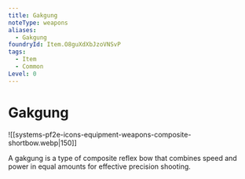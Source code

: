```yaml
---
title: Gakgung
noteType: weapons
aliases:
  - Gakgung
foundryId: Item.O8guXdXbJzoVNSvP
tags:
  - Item
  - Common
Level: 0
---
```


# Gakgung
![[systems-pf2e-icons-equipment-weapons-composite-shortbow.webp|150]]

A gakgung is a type of composite reflex bow that combines speed and power in equal amounts for effective precision shooting.
